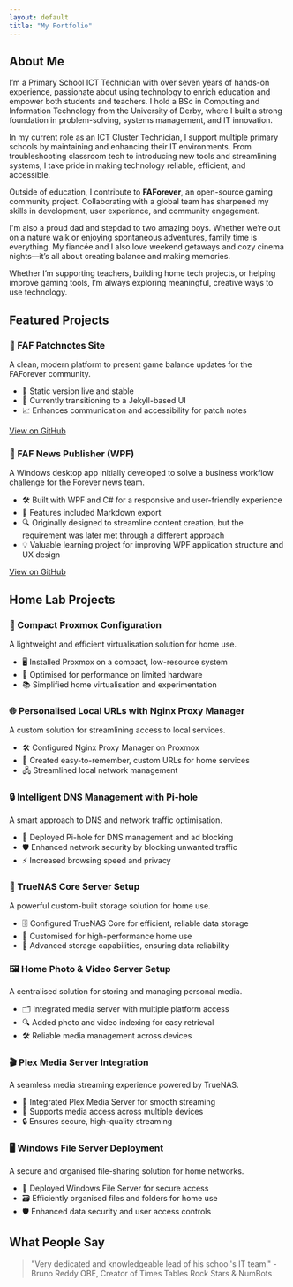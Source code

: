 ```yaml
---
layout: default
title: "My Portfolio"
---
```

<!-- About Me -->
<section class="section about-section fade-up" id="about">
  <div class="container">
    <h2>About Me</h2>
    <p>
      I’m a Primary School ICT Technician with over seven years of hands-on experience, passionate about using technology to enrich education and empower both students and teachers. I hold a BSc in Computing and Information Technology from the University of Derby, where I built a strong foundation in problem-solving, systems management, and IT innovation.
    </p>
    <p>
      In my current role as an ICT Cluster Technician, I support multiple primary schools by maintaining and enhancing their IT environments. From troubleshooting classroom tech to introducing new tools and streamlining systems, I take pride in making technology reliable, efficient, and accessible.
    </p>
    <p>
      Outside of education, I contribute to <strong>FAForever</strong>, an open-source gaming community project. Collaborating with a global team has sharpened my skills in development, user experience, and community engagement.
    </p>
    <p>
      I'm also a proud dad and stepdad to two amazing boys. Whether we’re out on a nature walk or enjoying spontaneous adventures, family time is everything. My fiancée and I also love weekend getaways and cozy cinema nights—it’s all about creating balance and making memories.
    </p>
    <p>
      Whether I’m supporting teachers, building home tech projects, or helping improve gaming tools, I’m always exploring meaningful, creative ways to use technology.
    </p>
  </div>
</section>


<!-- Featured Projects Section -->
<section class="section">
  <h2>Featured Projects</h2>
  <div class="grid">
    <!-- Project 1: FAF Patchnotes Site -->
    <div class="card">
      <h3>🎯 FAF Patchnotes Site</h3>
      <p>A clean, modern platform to present game balance updates for the FAForever community.</p>
      <ul>
        <li>🧩 Static version live and stable</li>
        <li>🎨 Currently transitioning to a Jekyll-based UI</li>
        <li>📈 Enhances communication and accessibility for patch notes</li>
      </ul>
      <a href="https://github.com/MrRowey/FAF-Patchnotes-Site" target="_blank">View on GitHub</a>
    </div>
    <!-- Project 2: FAF News Publisher -->
    <div class="card">
      <h3>📰 FAF News Publisher (WPF)</h3>
      <p>A Windows desktop app initially developed to solve a business workflow challenge for the Forever news team.</p>
      <ul>
        <li>🛠 Built with WPF and C# for a responsive and user-friendly experience</li>
        <li>📝 Features included Markdown export</li>
        <li>🔍 Originally designed to streamline content creation, but the requirement was later met through a different approach</li>
        <li>💡 Valuable learning project for improving WPF application structure and UX design</li>
      </ul>
      <a href="https://github.com/MrRowey/FAF-News-Publisher-WPF" target="_blank">View on GitHub</a>
    </div>
  </div>
</section>


<!-- Home Lab Projects Section -->
<section class="section">
  <h2>Home Lab Projects</h2>
  <div class="grid">
    <!-- Project 1 -->
    <div class="card">
      <h3>🔧 Compact Proxmox Configuration</h3>
      <p>A lightweight and efficient virtualisation solution for home use.</p>
      <ul>
        <li>🖥️ Installed Proxmox on a compact, low-resource system</li>
        <li>🚀 Optimised for performance on limited hardware</li>
        <li>📚 Simplified home virtualisation and experimentation</li>
      </ul>
    </div>
    <!-- Project 2 -->
    <div class="card">
      <h3>🌐 Personalised Local URLs with Nginx Proxy Manager</h3>
      <p>A custom solution for streamlining access to local services.</p>
      <ul>
        <li>🛠 Configured Nginx Proxy Manager on Proxmox</li>
        <li>🔗 Created easy-to-remember, custom URLs for home services</li>
        <li>🖧 Streamlined local network management</li>
      </ul>
    </div>
    <!-- Project 3 -->
    <div class="card">
      <h3>🔒 Intelligent DNS Management with Pi-hole</h3>
      <p>A smart approach to DNS and network traffic optimisation.</p>
      <ul>
        <li>🔧 Deployed Pi-hole for DNS management and ad blocking</li>
        <li>🛡 Enhanced network security by blocking unwanted traffic</li>
        <li>⚡ Increased browsing speed and privacy</li>
      </ul>
    </div>
    <!-- Project 4 -->
    <div class="card">
      <h3>💾 TrueNAS Core Server Setup</h3>
      <p>A powerful custom-built storage solution for home use.</p>
      <ul>
        <li>🗄 Configured TrueNAS Core for efficient, reliable data storage</li>
        <li>💾 Customised for high-performance home use</li>
        <li>🔐 Advanced storage capabilities, ensuring data reliability</li>
      </ul>
    </div>
    <!-- Project 5 -->
    <div class="card">
      <h3>🖼️ Home Photo & Video Server Setup</h3>
      <p>A centralised solution for storing and managing personal media.</p>
      <ul>
        <li>🗂 Integrated media server with multiple platform access</li>
        <li>🔍 Added photo and video indexing for easy retrieval</li>
        <li>🛠 Reliable media management across devices</li>
      </ul>
    </div>
    <!-- Project 6 -->
    <div class="card">
      <h3>🎬 Plex Media Server Integration</h3>
      <p>A seamless media streaming experience powered by TrueNAS.</p>
      <ul>
        <li>🎥 Integrated Plex Media Server for smooth streaming</li>
        <li>📱 Supports media access across multiple devices</li>
        <li>🔒 Ensures secure, high-quality streaming</li>
      </ul>
    </div>
    <!-- Project 7 -->
    <div class="card">
      <h3>🖥️ Windows File Server Deployment</h3>
      <p>A secure and organised file-sharing solution for home networks.</p>
      <ul>
        <li>🔄 Deployed Windows File Server for secure access</li>
        <li>🗃 Efficiently organised files and folders for home use</li>
        <li>🛡 Enhanced data security and user access controls</li>
      </ul>
    </div>
  </div>
</section>

<section id="testimonials">
  <h2>What People Say</h2>
  <blockquote>
    <p>"Very dedicated and knowledgeable lead of his school's IT team." - Bruno Reddy OBE, Creator of Times Tables Rock Stars & NumBots</p>
  </blockquote>
</section>